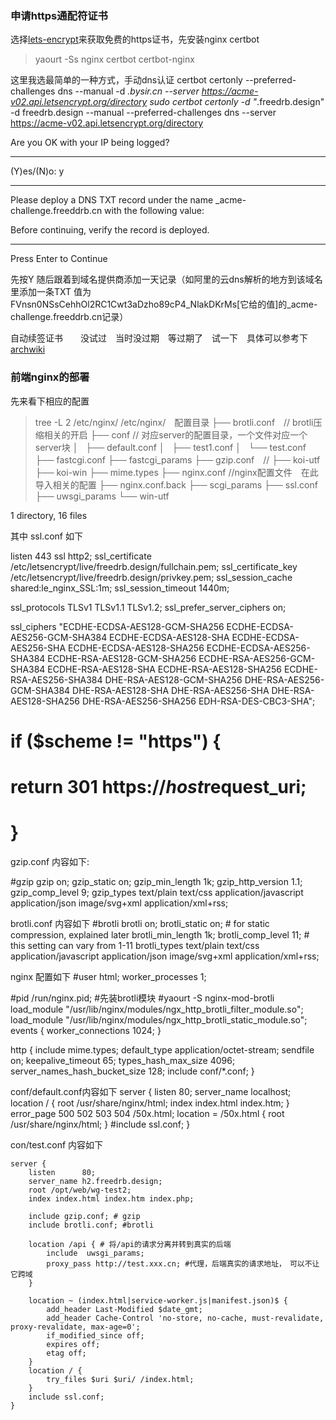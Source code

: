 ### 申请https通配符证书
选择[lets-encrypt](https://certbot.eff.org/lets-encrypt/arch-nginx)来获取免费的https证书，先安装nginx certbot
> yaourt -Ss nginx certbot certbot-nginx

这里我选最简单的一种方式，手动dns认证
certbot certonly --preferred-challenges dns --manual  -d *.bysir.cn --server https://acme-v02.api.letsencrypt.org/directory
sudo certbot certonly  -d "*.freedrb.design" -d freedrb.design --manual --preferred-challenges dns --server https://acme-v02.api.letsencrypt.org/directory


Are you OK with your IP being logged?
- - - - - - - - - - - - - - - - - - - - - - - - - - - - - - - - - - - - - - - -
(Y)es/(N)o: y

- - - - - - - - - - - - - - - - - - - - - - - - - - - - - - - - - - - - - - - -
Please deploy a DNS TXT record under the name
_acme-challenge.freeddrb.cn with the following value:



Before continuing, verify the record is deployed.
- - - - - - - - - - - - - - - - - - - - - - - - - - - - - - - - - - - - - - - -
Press Enter to Continue

先按Y 随后跟着到域名提供商添加一天记录（如阿里的云dns解析的地方到该域名里添加一条TXT 值为FVnsn0NSsCehhOl2RC1Cwt3aDzho89cP4_NlakDKrMs[它给的值]的_acme-challenge.freeddrb.cn记录）

自动续签证书　　没试过　当时没过期　等过期了　试一下　具体可以参考下[archwiki](https://wiki.archlinux.org/index.php/Certbot#Automatic_renewal)


### 前端nginx的部署
先来看下相应的配置
> tree -L 2 /etc/nginx/
/etc/nginx/　配置目录
├── brotli.conf　// brotli压缩相关的开启
├── conf  // 对应server的配置目录，一个文件对应一个server块
│   ├── default.conf
│   ├── test1.conf
│   └── test.conf
├── fastcgi.conf
├── fastcgi_params
├── gzip.conf　// 
├── koi-utf
├── koi-win
├── mime.types
├── nginx.conf //nginx配置文件　在此导入相关的配置
├── nginx.conf.back
├── scgi_params
├── ssl.conf
├── uwsgi_params
└── win-utf

1 directory, 16 files



其中 ssl.conf 如下

listen 443 ssl http2;
ssl_certificate /etc/letsencrypt/live/freedrb.design/fullchain.pem;
ssl_certificate_key /etc/letsencrypt/live/freedrb.design/privkey.pem;
ssl_session_cache shared:le_nginx_SSL:1m;
ssl_session_timeout 1440m;

ssl_protocols TLSv1 TLSv1.1 TLSv1.2;
ssl_prefer_server_ciphers on;

ssl_ciphers "ECDHE-ECDSA-AES128-GCM-SHA256 ECDHE-ECDSA-AES256-GCM-SHA384 ECDHE-ECDSA-AES128-SHA ECDHE-ECDSA-AES256-SHA ECDHE-ECDSA-AES128-SHA256 ECDHE-ECDSA-AES256-SHA384 ECDHE-RSA-AES128-GCM-SHA256 ECDHE-RSA-AES256-GCM-SHA384 ECDHE-RSA-AES128-SHA ECDHE-RSA-AES128-SHA256 ECDHE-RSA-AES256-SHA384 DHE-RSA-AES128-GCM-SHA256 DHE-RSA-AES256-GCM-SHA384 DHE-RSA-AES128-SHA DHE-RSA-AES256-SHA DHE-RSA-AES128-SHA256 DHE-RSA-AES256-SHA256 EDH-RSA-DES-CBC3-SHA";
# if ($scheme != "https") {
#    return 301 https://$host$request_uri;
# }


gzip.conf 内容如下:

#gzip
gzip on;
gzip_static on;
gzip_min_length 1k;
gzip_http_version 1.1;
gzip_comp_level 9;
gzip_types  text/plain text/css application/javascript application/json image/svg+xml application/xml+rss;


brotli.conf 内容如下
#brotli
brotli on;
brotli_static on;        # for static compression, explained later
brotli_min_length 1k;
brotli_comp_level 11;    # this setting can vary from 1-11
brotli_types text/plain text/css application/javascript application/json image/svg+xml application/xml+rss;


nginx 配置如下
#user html;
worker_processes  1;

#pid        /run/nginx.pid;
#先装brotli模块
#yaourt -S nginx-mod-brotli
load_module "/usr/lib/nginx/modules/ngx_http_brotli_filter_module.so";
load_module "/usr/lib/nginx/modules/ngx_http_brotli_static_module.so";
events {
    worker_connections  1024;
}

http {
    include       mime.types;
    default_type  application/octet-stream;
    sendfile        on;
    keepalive_timeout  65;
    types_hash_max_size 4096;
    server_names_hash_bucket_size 128;
    include conf/*.conf;
}

conf/default.conf内容如下
server {
    listen       80;
    server_name  localhost;
    location / {
        root   /usr/share/nginx/html;
        index  index.html index.htm;
    }
    error_page   500 502 503 504  /50x.html;
    location = /50x.html {
        root   /usr/share/nginx/html;
    }
    #include ssl.conf;
}


con/test.conf 内容如下
```
server {
    listen      80;
    server_name h2.freedrb.design;
    root /opt/web/wg-test2;
    index index.html index.htm index.php;

    include gzip.conf; # gzip
    include brotli.conf; #brotli

    location /api { # 将/api的请求分离并转到真实的后端
        include  uwsgi_params;
        proxy_pass http://test.xxx.cn; #代理，后端真实的请求地址，　可以不让它跨域
    }

    location ~ (index.html|service-worker.js|manifest.json)$ {
        add_header Last-Modified $date_gmt;
        add_header Cache-Control 'no-store, no-cache, must-revalidate, proxy-revalidate, max-age=0';
        if_modified_since off;
        expires off;
        etag off;
    }
    location / {
        try_files $uri $uri/ /index.html;
    }
    include ssl.conf;
}
```

